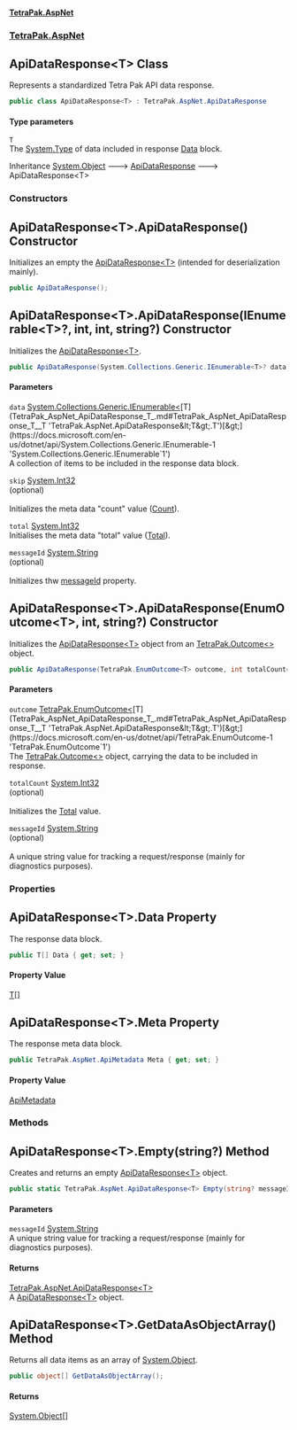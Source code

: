 #### [TetraPak.AspNet](index.md 'index')
### [TetraPak.AspNet](TetraPak_AspNet.md 'TetraPak.AspNet')
## ApiDataResponse&lt;T&gt; Class
Represents a standardized Tetra Pak API data response.  
```csharp
public class ApiDataResponse<T> : TetraPak.AspNet.ApiDataResponse
```
#### Type parameters
<a name='TetraPak_AspNet_ApiDataResponse_T__T'></a>
`T`  
The [System.Type](https://docs.microsoft.com/en-us/dotnet/api/System.Type 'System.Type') of data included in response [Data](TetraPak_AspNet_ApiDataResponse_T_.md#TetraPak_AspNet_ApiDataResponse_T__Data 'TetraPak.AspNet.ApiDataResponse&lt;T&gt;.Data') block.  
  

Inheritance [System.Object](https://docs.microsoft.com/en-us/dotnet/api/System.Object 'System.Object') &#129106; [ApiDataResponse](TetraPak_AspNet_ApiDataResponse.md 'TetraPak.AspNet.ApiDataResponse') &#129106; ApiDataResponse&lt;T&gt;  
### Constructors
<a name='TetraPak_AspNet_ApiDataResponse_T__ApiDataResponse()'></a>
## ApiDataResponse&lt;T&gt;.ApiDataResponse() Constructor
Initializes an empty the [ApiDataResponse&lt;T&gt;](TetraPak_AspNet_ApiDataResponse_T_.md 'TetraPak.AspNet.ApiDataResponse&lt;T&gt;') (intended for deserialization mainly).   
```csharp
public ApiDataResponse();
```
  
<a name='TetraPak_AspNet_ApiDataResponse_T__ApiDataResponse(System_Collections_Generic_IEnumerable_T___int_int_string_)'></a>
## ApiDataResponse&lt;T&gt;.ApiDataResponse(IEnumerable&lt;T&gt;?, int, int, string?) Constructor
Initializes the [ApiDataResponse&lt;T&gt;](TetraPak_AspNet_ApiDataResponse_T_.md 'TetraPak.AspNet.ApiDataResponse&lt;T&gt;').   
```csharp
public ApiDataResponse(System.Collections.Generic.IEnumerable<T>? data, int skip=-1, int total=-1, string? messageId=null);
```
#### Parameters
<a name='TetraPak_AspNet_ApiDataResponse_T__ApiDataResponse(System_Collections_Generic_IEnumerable_T___int_int_string_)_data'></a>
`data` [System.Collections.Generic.IEnumerable&lt;](https://docs.microsoft.com/en-us/dotnet/api/System.Collections.Generic.IEnumerable-1 'System.Collections.Generic.IEnumerable`1')[T](TetraPak_AspNet_ApiDataResponse_T_.md#TetraPak_AspNet_ApiDataResponse_T__T 'TetraPak.AspNet.ApiDataResponse&lt;T&gt;.T')[&gt;](https://docs.microsoft.com/en-us/dotnet/api/System.Collections.Generic.IEnumerable-1 'System.Collections.Generic.IEnumerable`1')  
A collection of items to be included in the response data block.  
  
<a name='TetraPak_AspNet_ApiDataResponse_T__ApiDataResponse(System_Collections_Generic_IEnumerable_T___int_int_string_)_skip'></a>
`skip` [System.Int32](https://docs.microsoft.com/en-us/dotnet/api/System.Int32 'System.Int32')  
(optional)<br/>  
Initializes the meta data "count" value ([Count](TetraPak_AspNet_ApiChunkedMetadata.md#TetraPak_AspNet_ApiChunkedMetadata_Count 'TetraPak.AspNet.ApiChunkedMetadata.Count')).  
  
<a name='TetraPak_AspNet_ApiDataResponse_T__ApiDataResponse(System_Collections_Generic_IEnumerable_T___int_int_string_)_total'></a>
`total` [System.Int32](https://docs.microsoft.com/en-us/dotnet/api/System.Int32 'System.Int32')  
Initialises the meta data "total" value ([Total](TetraPak_AspNet_ApiMetadata.md#TetraPak_AspNet_ApiMetadata_Total 'TetraPak.AspNet.ApiMetadata.Total')).  
  
<a name='TetraPak_AspNet_ApiDataResponse_T__ApiDataResponse(System_Collections_Generic_IEnumerable_T___int_int_string_)_messageId'></a>
`messageId` [System.String](https://docs.microsoft.com/en-us/dotnet/api/System.String 'System.String')  
(optional)<br/>  
Initializes thw [messageId](https://docs.microsoft.com/en-us/dotnet/api/messageId 'messageId') property.  
  
  
<a name='TetraPak_AspNet_ApiDataResponse_T__ApiDataResponse(TetraPak_EnumOutcome_T__int_string_)'></a>
## ApiDataResponse&lt;T&gt;.ApiDataResponse(EnumOutcome&lt;T&gt;, int, string?) Constructor
Initializes the [ApiDataResponse&lt;T&gt;](TetraPak_AspNet_ApiDataResponse_T_.md 'TetraPak.AspNet.ApiDataResponse&lt;T&gt;') object from an [TetraPak.Outcome&lt;&gt;](https://docs.microsoft.com/en-us/dotnet/api/TetraPak.Outcome-1 'TetraPak.Outcome`1') object.   
```csharp
public ApiDataResponse(TetraPak.EnumOutcome<T> outcome, int totalCount=-1, string? messageId=null);
```
#### Parameters
<a name='TetraPak_AspNet_ApiDataResponse_T__ApiDataResponse(TetraPak_EnumOutcome_T__int_string_)_outcome'></a>
`outcome` [TetraPak.EnumOutcome&lt;](https://docs.microsoft.com/en-us/dotnet/api/TetraPak.EnumOutcome-1 'TetraPak.EnumOutcome`1')[T](TetraPak_AspNet_ApiDataResponse_T_.md#TetraPak_AspNet_ApiDataResponse_T__T 'TetraPak.AspNet.ApiDataResponse&lt;T&gt;.T')[&gt;](https://docs.microsoft.com/en-us/dotnet/api/TetraPak.EnumOutcome-1 'TetraPak.EnumOutcome`1')  
The [TetraPak.Outcome&lt;&gt;](https://docs.microsoft.com/en-us/dotnet/api/TetraPak.Outcome-1 'TetraPak.Outcome`1') object, carrying the data to be included in response.  
  
<a name='TetraPak_AspNet_ApiDataResponse_T__ApiDataResponse(TetraPak_EnumOutcome_T__int_string_)_totalCount'></a>
`totalCount` [System.Int32](https://docs.microsoft.com/en-us/dotnet/api/System.Int32 'System.Int32')  
(optional)<br/>  
Initializes the [Total](TetraPak_AspNet_ApiMetadata.md#TetraPak_AspNet_ApiMetadata_Total 'TetraPak.AspNet.ApiMetadata.Total') value.   
  
<a name='TetraPak_AspNet_ApiDataResponse_T__ApiDataResponse(TetraPak_EnumOutcome_T__int_string_)_messageId'></a>
`messageId` [System.String](https://docs.microsoft.com/en-us/dotnet/api/System.String 'System.String')  
(optional)<br/>  
A unique string value for tracking a request/response (mainly for diagnostics purposes).  
  
  
### Properties
<a name='TetraPak_AspNet_ApiDataResponse_T__Data'></a>
## ApiDataResponse&lt;T&gt;.Data Property
The response data block.   
```csharp
public T[] Data { get; set; }
```
#### Property Value
[T](TetraPak_AspNet_ApiDataResponse_T_.md#TetraPak_AspNet_ApiDataResponse_T__T 'TetraPak.AspNet.ApiDataResponse&lt;T&gt;.T')[[]](https://docs.microsoft.com/en-us/dotnet/api/System.Array 'System.Array')
  
<a name='TetraPak_AspNet_ApiDataResponse_T__Meta'></a>
## ApiDataResponse&lt;T&gt;.Meta Property
The response meta data block.   
```csharp
public TetraPak.AspNet.ApiMetadata Meta { get; set; }
```
#### Property Value
[ApiMetadata](TetraPak_AspNet_ApiMetadata.md 'TetraPak.AspNet.ApiMetadata')
  
### Methods
<a name='TetraPak_AspNet_ApiDataResponse_T__Empty(string_)'></a>
## ApiDataResponse&lt;T&gt;.Empty(string?) Method
Creates and returns an empty [ApiDataResponse&lt;T&gt;](TetraPak_AspNet_ApiDataResponse_T_.md 'TetraPak.AspNet.ApiDataResponse&lt;T&gt;') object.  
```csharp
public static TetraPak.AspNet.ApiDataResponse<T> Empty(string? messageId=null);
```
#### Parameters
<a name='TetraPak_AspNet_ApiDataResponse_T__Empty(string_)_messageId'></a>
`messageId` [System.String](https://docs.microsoft.com/en-us/dotnet/api/System.String 'System.String')  
A unique string value for tracking a request/response (mainly for diagnostics purposes).  
  
#### Returns
[TetraPak.AspNet.ApiDataResponse&lt;](TetraPak_AspNet_ApiDataResponse_T_.md 'TetraPak.AspNet.ApiDataResponse&lt;T&gt;')[T](TetraPak_AspNet_ApiDataResponse_T_.md#TetraPak_AspNet_ApiDataResponse_T__T 'TetraPak.AspNet.ApiDataResponse&lt;T&gt;.T')[&gt;](TetraPak_AspNet_ApiDataResponse_T_.md 'TetraPak.AspNet.ApiDataResponse&lt;T&gt;')  
A [ApiDataResponse&lt;T&gt;](TetraPak_AspNet_ApiDataResponse_T_.md 'TetraPak.AspNet.ApiDataResponse&lt;T&gt;') object.  
  
<a name='TetraPak_AspNet_ApiDataResponse_T__GetDataAsObjectArray()'></a>
## ApiDataResponse&lt;T&gt;.GetDataAsObjectArray() Method
Returns all data items as an array of [System.Object](https://docs.microsoft.com/en-us/dotnet/api/System.Object 'System.Object').   
```csharp
public object[] GetDataAsObjectArray();
```
#### Returns
[System.Object](https://docs.microsoft.com/en-us/dotnet/api/System.Object 'System.Object')[[]](https://docs.microsoft.com/en-us/dotnet/api/System.Array 'System.Array')  
  
